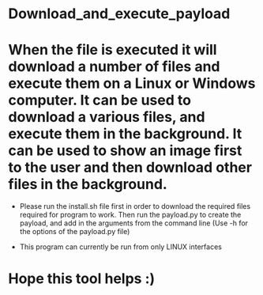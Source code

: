 # Download_and_execute_payload

# When the file is executed it will download a number of files and execute them on a Linux or Windows computer. It can be used to download a various files, and execute them in the background. It can be used to show an image first to the user and then download other files in the background. 

* Please run the install.sh file first in order to download the required files required for program to work. Then run the payload.py to create the payload, and add in the arguments from the command line (Use -h for the options of the payload.py file)

* This program can currently be run from only LINUX interfaces 

# Hope this tool helps :)














